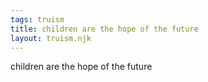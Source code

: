 ```yaml
---
tags: truism
title: children are the hope of the future
layout: truism.njk
---
```


children are the hope of the future